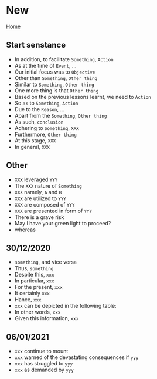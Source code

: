 # New

[Home](index.md)

## Start senstance

- In addition, to facilitate `Something`, `Action`
- As at the time of `Event`, ...
- Our initial focus was to `Objective`
- Other than `Something`, `Other thing`
- Similar to `Something`, `Other thing`
- One more thing is that `Other thing`
- Based on the previous lessons learnt, we need to `Action`
- So as to `Something`, `Action`
- Due to the `Reason`, ...
- Apart from the `Something`, `Other thing`
- As such, `conclusion`
- Adhering to `Something`, `XXX`
- Furthermore, `Other thing`
- At this stage, `XXX`
- In general, `XXX`

## Other

- `XXX` leveraged `YYY`
- The `XXX` nature of `Something`
- `XXX` namely, `A` and `B`
- `XXX` are utilized to `YYY`
- `XXX` are composed of `YYY`
- `XXX` are presented in form of `YYY`
- There is a grave risk
- May I have your green light to proceed?
- whereas

## 30/12/2020
- `something`, and vice versa
- Thus, `something`
- Despite this, `xxx`
- In particular, `xxx`
- For the present, `xxx`
- It certainly `xxx`
- Hance, `xxx`
- `xxx` can be depicted in the following table:
- In other words, `xxx`
- Given this information, `xxx`

## 06/01/2021
- `xxx` continue to mount
- `xxx` warned of the devastating consequences if `yyy`
- `xxx` has struggled to `yyy`
- `xxx` as demanded by `yyy`
